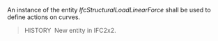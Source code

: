 ﻿An instance of the entity _IfcStructuralLoadLinearForce_ shall be used to define actions on curves.

> HISTORY&nbsp; New entity in IFC2x2.